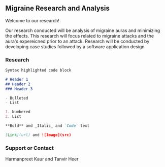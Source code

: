 ## Migraine Research and Analysis

Welcome to our research! 

Our research conducted will be analysis of migraine auras and minimizing the effects. This research will focus related to migraine attacks and the aura's expereicned prior to an attack. Research will be conducted by developing case studies followed by a software application design.

### Research


```markdown
Syntax highlighted code block

# Header 1
## Header 2
### Header 3

- Bulleted
- List

1. Numbered
2. List

**Bold** and _Italic_ and `Code` text 

[Link](url) and ![Image](src)
```



### Support or Contact

Harmanpreet Kaur and Tanvir Heer
